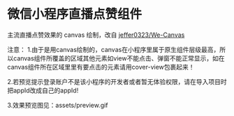 微信小程序直播点赞组件
===

主流直播点赞效果的 canvas 绘制，改自 [jeffer0323/We-Canvas](https://github.com/jeffer0323/We-Canvas)

注意：
1.由于是用canvas绘制的，canvas在小程序里属于原生组件层级最高，所以canvas组件所覆盖的区域其他元素如view不能点击、弹窗不能正常显示，如在canvas组件所在区域里里有要点击的元素请用cover-view包裹起来！

2.若预览提示登录账户不是该小程序的开发者或者暂无体验权限，请在导入项目时把appId改成自己的appId!

3.效果预览图见：assets/preview.gif


